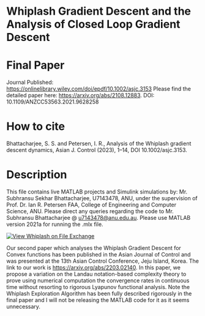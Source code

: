 # Whiplash Gradient Descent and the Analysis of Closed Loop Gradient Descent

# Final Paper
Journal Published: https://onlinelibrary.wiley.com/doi/epdf/10.1002/asjc.3153
Please find the detailed paper here: https://arxiv.org/abs/2108.12883.
DOI: 10.1109/ANZCC53563.2021.9628258

# How to cite
Bhattacharjee, S. S. and Petersen, I. R., Analysis of the Whiplash gradient descent dynamics, Asian J. Control (2023), 1–14, DOI 10.1002/asjc.3153.

# Description

This file contains live MATLAB projects and Simulink simulations by:
Mr. Subhransu Sekhar Bhattacharjee, U7143478, ANU, 
under the supervision of Prof. Dr. Ian R. Petersen FAA, College of Engineering and Computer Science, ANU.
Please direct any queries regarding the code to Mr. Subhransu Bhattacharjee @ u7143478@anu.edu.au. Please use MATLAB version 2021a for running the .mlx file.

[![View Whiplash on File Exchange](https://www.mathworks.com/matlabcentral/images/matlab-file-exchange.svg)](https://www.mathworks.com/matlabcentral/fileexchange/98429-whiplash)

Our second paper which analyses the Whiplash Gradient Descent for Convex functions has been published in the Asian Journal of Control and was presented at the 13th Asian Control Conference, Jeju Island, Korea. The link to our work is https://arxiv.org/abs/2203.02140. In this paper, we propose a variation on the Landau notation-based complexity theory to prove using numerical computation the convergence rates in continuous time without resorting to rigorous Lyapunov functional analysis. Note the Whiplash Exploration Algorithm has been fully described rigorously in the final paper and I will not be releasing the MATLAB code for it as it seems unnecessary.
